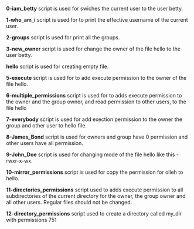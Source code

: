 **0-iam_betty** script is used for swiches the current user to the user betty.

**1-who_am_i** script is used for to print the effective username of the current user.

**2-groups** script is used for print all the groups.

**3-new_owner** script is used for change the owner of the file hello to the user betty.

**hello** script is used for creating empty file.

**5-execute** script is used for to add execute permission to the owner of the file hello.

**6-multiple_permissions** script is used for to adds execute permission to the owner and the group owner, and read permission to other users, to the file hello

**7-everybody** script is used for add exection permission to the owner the group and other user to hello file.

**8-James_Bond** script is used for owners and group have 0 permission and other users have all permission.

**9-John_Doe** script is used for changing mode of the file hello like this -rwxr-x-wx.

**10-mirror_permissions** script is used for copy the permission for olleh to hello.

**11-directories_permissions** script used to adds execute permission to all subdirectories of the current directory for the owner, the group owner and all other users. Regular files should not be changed.

**12-directory_permissions** script used to create a directory called my_dir with permissions 751 